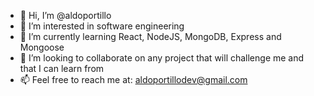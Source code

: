 - 👋 Hi, I’m @aldoportillo
- 👀 I’m interested in software engineering
- 🌱 I’m currently learning React, NodeJS, MongoDB, Express and Mongoose
- 💞️ I’m looking to collaborate on any project that will challenge me and that I can learn from
- 📫 Feel free to reach me at: aldoportillodev@gmail.com

<!---
aldoportillo/aldoportillo is a ✨ special ✨ repository because its `README.md` (this file) appears on your GitHub profile.
You can click the Preview link to take a look at your changes.
--->
